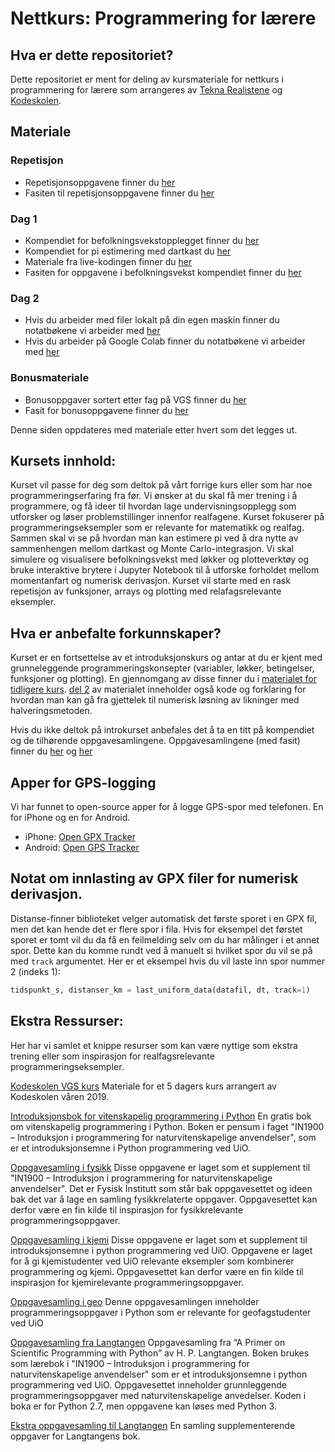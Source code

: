 
# Nettkurs: Programmering for lærere

## Hva er dette repositoriet?
Dette repositoriet er ment for deling av kursmateriale for nettkurs i programmering for lærere som arrangeres av [Tekna Realistene](https://www.tekna.no/realistene) og [Kodeskolen](https://simulakodeskolen.no/). 

## Materiale
### Repetisjon
 * Repetisjonsoppgavene finner du [her](repetisjon/Repetisjonsoppgaver.pdf)
 * Fasiten til repetisjonsoppgavene finner du [her](repetisjon/Repetisjonsoppgaver_med_fasit.pdf)

### Dag 1
 * Kompendiet for befolkningsvekstopplegget finner du [her](dag1/befolkningsvekst_kompendie.pdf)
 * Kompendiet for pi estimering med dartkast du [her](dag1/pi_estimering_kompendie.pdf)
 * Materiale fra live-kodingen finner du [her](dag1/live-koding)
 * Fasiten for oppgavene i befolkningsvekst kompendiet finner du [her](dag1/befolkningsvekst_fasit.pdf)

### Dag 2
 * Hvis du arbeider med filer lokalt på din egen maskin finner du notatbøkene vi arbeider med [her](dag2/notebooks/)
 * Hvis du arbeider på Google Colab finner du notatbøkene vi arbeider med [her](dag2/google_colab/)

### Bonusmateriale
 * Bonusoppgaver sortert etter fag på VGS finner du [her](bonus/faglig_relevante_oppgaver.pdf)
 * Fasit for bonusoppgavene finner du [her](bonus/faglig_relevante_oppgaver_fasit.pdf)

Denne siden oppdateres med materiale etter hvert som det legges ut.

## Kursets innhold:
Kurset vil passe for deg som deltok på vårt forrige kurs eller som har noe programmeringserfaring fra før. Vi ønsker at du skal få mer trening i å programmere, og få ideer til hvordan lage undervisningsopplegg som utforsker og løser problemstillinger innenfor realfagene.
Kurset fokuserer på programmeringseksempler som er relevante for matematikk og realfag. Sammen skal vi se på hvordan man kan estimere pi ved å dra nytte av sammenhengen mellom dartkast og Monte Carlo-integrasjon. Vi skal simulere og visualisere befolkningsvekst med løkker og plotteverktøy og bruke interaktive brytere i Jupyter Notebook til å utforske forholdet mellom momentanfart og numerisk derivasjon. Kurset vil starte med en rask repetisjon av funksjoner, arrays og plotting med relafagsrelevante eksempler.

## Hva er anbefalte forkunnskaper?
Kurset er en fortsettelse av et introduksjonskurs og antar at du er kjent med grunneleggende programmeringskonsepter (variabler, løkker, betingelser, funksjoner og plotting).
En gjennomgang av disse finner du i [materialet for tidligere kurs](https://github.com/kodeskolen/tekna_h20_intro/blob/master/dag1/Kompendium%20dag%201.pdf). 
[del 2](https://github.com/kodeskolen/tekna_h20_intro/blob/master/dag2/Kompendium%20dag%202.pdf) av materialet inneholder også kode og forklaring for hvordan man kan gå fra gjettelek til numerisk løsning av likninger med halveringsmetoden.

Hvis du ikke deltok på introkurset anbefales det å ta en titt på kompendiet og de tilhørende oppgavesamlingene. Oppgavesamlingene (med fasit) finner du [her](https://github.com/kodeskolen/tekna_h20_intro/tree/master/dag1) og [her](https://github.com/kodeskolen/tekna_h20_intro/tree/master/dag2)

## Apper for GPS-logging
Vi har funnet to open-source apper for å logge GPS-spor med telefonen. En for iPhone og en for Android.
 * iPhone: [Open GPX Tracker](http://www.merlos.org/iOS-Open-GPX-Tracker/)
 * Android: [Open GPS Tracker](https://play.google.com/store/apps/details?id=nl.sogeti.android.gpstracker&hl=en&gl=US)
 
## Notat om innlasting av GPX filer for numerisk derivasjon.
Distanse-finner biblioteket velger automatisk det første sporet i en GPX fil, men det kan hende det er flere spor i fila. Hvis for eksempel det førstet sporet er tomt vil du da få en feilmelding selv om du har målinger i et annet spor. Dette kan du komme rundt ved å manuelt si hvilket spor du vil se på med `track` argumentet. Her er et eksempel hvis du vil laste inn spor nummer 2 (indeks 1):

```python
tidspunkt_s, distanser_km = last_uniform_data(datafil, dt, track=1)
```

## Ekstra Ressurser:
Her har vi samlet et knippe resurser som kan være nyttige som ekstra trening eller som inspirasjon for realfagsrelevante programmeringseksempler. 

[Kodeskolen VGS kurs](https://github.com/kodeskolen/vgs)
Materiale for et 5 dagers kurs arrangert av Kodeskolen våren 2019. 

[Introduksjonsbok for vitenskapelig programmering i Python](https://link.springer.com/book/10.1007/978-3-030-50356-7)
En gratis bok om vitenskapelig programmering i Python. Boken er pensum i faget "IN1900 – Introduksjon i programmering for naturvitenskapelige anvendelser", som er et introduksjonsemne i Python programmering ved UiO.

[Oppgavesamling i fysikk](https://github.com/kodeskolen/vgs/blob/master/Oppgavesamlinger/Oppgavesamling%20i%20fysikk.pdf)
Disse oppgavene er laget som et supplement til "IN1900 – Introduksjon i programmering for naturvitenskapelige anvendelser". Det er Fysisk Institutt som står bak oppgavesettet og ideen bak det var å lage en samling fysikkrelaterte oppgaver. Oppgavesettet kan derfor være en fin kilde til inspirasjon for fysikkrelevante programmeringsoppgaver.

[Oppgavesamling i kjemi](https://github.com/kodeskolen/vgs/blob/master/Oppgavesamlinger/Oppgavesamling%20i%20kjemi.pdf)
Disse oppgavene er laget som et supplement til introduksjonsemne i python programmering ved UiO. Oppgavene er laget for å gi kjemistudenter ved UiO relevante eksempler som kombinerer programmering og kjemi. Oppgavesettet kan derfor være en fin kilde til inspirasjon for kjemirelevante programmeringsoppgaver.

[Oppgavesamling i geo](https://github.com/kodeskolen/vgs/blob/master/Oppgavesamlinger/Oppgavesamling%20i%20geo.pdf)
Denne oppgavesamlingen inneholder programmeringsoppgaver i Python som er relevante for geofagstudenter ved UiO

[Oppgavesamling fra Langtangen](https://github.com/kodeskolen/vgs/blob/master/Oppgavesamlinger/Oppgavesamling%20fra%20Langtangen.pdf)
Oppgavesamling fra “A Primer on Scientific Programming with Python” av H. P. Langtangen. Boken brukes som lærebok i "IN1900 – Introduksjon i programmering for naturvitenskapelige anvendelser" som er et introduksjonsemne i python programmering ved UiO. Oppgavesettet inneholder grunnleggende programmeringsoppgaver med naturvitenskapelige anvedelser. Koden i boka er for Python 2.7, men oppgavene kan løses med Python 3.

[Ekstra oppgavesamling til Langtangen](https://github.com/kodeskolen/vgs/blob/master/Oppgavesamlinger/Ekstraoppgaver%20til%20Langtangen.pdf)
En samling supplementerende oppgaver for Langtangens bok.
